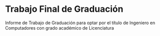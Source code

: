 # Trabajo Final de Graduación

Informe de Trabajo de Graduación para optar por el título de Ingeniero en Computadores con grado académico de Licenciatura
